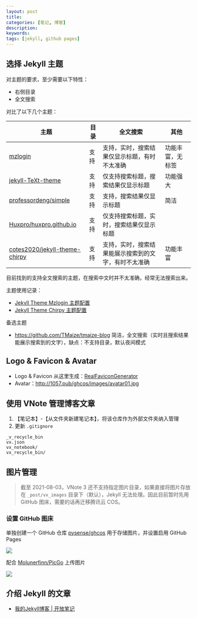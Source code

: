 ```yaml
---
layout: post
title: 
categories: [笔记, 博客]
description:
keywords:
tags: [jekyll, github pages]
---
```


## 选择 Jekyll 主题

对主题的要求，至少需要以下特性：

- 右侧目录
- 全文搜索

对比了以下几个主题：

|                                        主题                                        | 目录 |                     全文搜索                     |      其他       |
| --------------------------------------------------------------------------------- | ---- | ----------------------------------------------- | --------------- |
| [mzlogin](https://github.com/mzlogin/mzlogin.github.io)                           | 支持 | 支持，实时，搜索结果仅显示标题，有时不太准确         | 功能丰富，无标签 |
| [jekyll-TeXt-theme](https://github.com/kitian616/jekyll-TeXt-theme)               | 支持 | 仅支持搜索标题，搜索结果仅显示标题                 | 功能强大         |
| [professordeng/simple](https://github.com/professordeng/simple)                   | 支持 | 支持，搜索结果仅显示标题                          | 简洁            |
| [Huxpro/huxpro.github.io](https://github.com/Huxpro/huxpro.github.io)             | 支持 | 仅支持搜索标题，实时，搜索结果仅显示标题            |                 |
| [cotes2020/jekyll-theme-chirpy](https://github.com/cotes2020/jekyll-theme-chirpy) | 支持 | 支持，实时，搜索结果能展示搜索到的文字，有时不太准确 | 功能丰富         |

目前找到的支持全文搜索的主题，在搜索中文时并不太准确，经常无法搜索出来。

主题使用记录：

- [Jekyll Theme Mzlogin 主题配置](http://1057.pub/jekyll-theme-mzlogin/posts/config-jekyll-theme-mzlogin/)
- [Jekyll Theme Chirpy 主题配置](http://1057.pub/jekyll-theme-chirpy/posts/config-jekyll-theme-chirpy/)

备选主题

- https://github.com/TMaize/tmaize-blog 简洁，全文搜索（实时且搜索结果能展示搜索到的文字），缺点：不支持目录，默认夜间模式

## Logo & Favicon & Avatar

- Logo & Favicon 从这里生成：[RealFaviconGenerator](https://realfavicongenerator.net/)
- Avatar：http://1057.pub/ghcos/images/avatar01.jpg

## 使用 VNote 管理博客文章

1. 【笔记本】-【从文件夹新建笔记本】，将该仓库作为外部文件夹纳入管理
2. 更新 `.gitignore`

```
_v_recycle_bin
vx.json
vx_notebook/
vx_recycle_bin/
```

## 图片管理

> 截至 2021-08-03，VNote 3 还不支持指定图片目录，如果直接将图片存放在 `_post/vx_images` 目录下（默认），Jekyll 无法处理。因此目前暂时先用 GitHub 图床，需要的话再迁移腾讯云 COS。

### 设置 GitHub 图床

单独创建一个 GitHub 仓库 [pysense/ghcos](https://github.com/pysense/ghcos) 用于存储图片，并设置启用 GitHub Pages

![](http://1057.pub/ghcos/images/20210803151848.png)

配合 [Molunerfinn/PicGo](https://github.com/Molunerfinn/PicGo) 上传图片

![](http://1057.pub/ghcos/images/20210803151632.png)

## 介绍 Jekyll 的文章

- [我的Jekyll博客 \| 开放笔记](https://goooooouwa.fun/productivity/2021/03/29/blog-setup.html)

